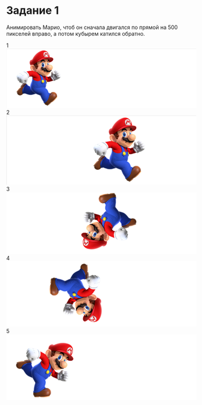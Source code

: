 # Задание 1

Анимировать Марио, чтоб он сначала двигался по прямой на 500 пикселей вправо, а потом кубырем катился обратно.

1 ![animation][animation1]
2 ![animation][animation2]
3 ![animation][animation3]
4 ![animation][animation4]
5 ![animation][animation5]

[animation1]: animation1.png 
[animation2]: animation2.png 
[animation3]: animation3.png 
[animation4]: animation4.png 
[animation5]: animation5.png 